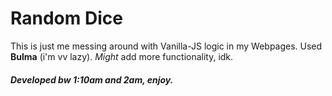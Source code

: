 # Random Dice

This is just me messing around with Vanilla-JS logic in my Webpages.
Used **Bulma** (i'm vv lazy).
*Might* add more functionality, idk.

#### *Developed bw 1:10am and 2am, enjoy.*